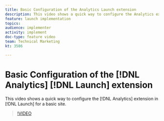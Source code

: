 ```yaml
---
title: Basic Configuration of the Analytics Launch extension
description: This video shows a quick way to configure the Analytics extension in Launch for a basic site.
feature: launch implementation
topics: 
audience: implementer
activity: implement
doc-type: feature video
team: Technical Marketing
kt: 3586

---
```


# Basic Configuration of the [!DNL Analytics] [!DNL Launch] extension

This video shows a quick way to configure the [!DNL Analytics] extension in [!DNL Launch] for a basic site.

>[!VIDEO](https://video.tv.adobe.com/v/28751/?quality=12)
